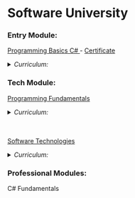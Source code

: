 # Software University

### Entry Module:
<a href="https://softuni.bg/trainings/1479/programming-basics-october-2016" > Programming Basics C# </a> - [Certificate](https://softuni.bg/certificates/details/16036/e7974764)  
<details>
  <summary><em> Curriculum: </em></summary>
<br> 
  
| Topics - Programming Basics C#  |
|----------|
| First Steps in Programming |
| Simple Calculation |
| Logical Checks |
| More complex logical checks |
| Repeats (Loops) |
| Drawing Shapes with Loops |
| Advanced Loops |
***
<br>
</details>

### Tech Module:
<a href="https://softuni.bg/trainings/1509/programming-fundamentals-january-2017" > Programming Fundamentals </a>
<details>
  <summary><em> Curriculum: </em></summary>
<br> 
  
| Topics - Programming Fundamentals  |
|----------|
| GIT AND GITHUB |
| DATA TYPES AND VARIABLES |
| METHODS. DEBUGGING AND TROUBLESHOOTING CODE |
| ARRAYS |
| LISTS |
| DICTIONARIES, LAMBDA AND LINQ |
| OBJECTS AND CLASSES |
| FILES AND EXCEPTIONS |
| STRINGS AND TEXT PROCESSING |
| REGULAR EXPRESSIONS (REGEX) |
***
<br>
</details>

<br>
<br>
  
<a href="https://softuni.bg/trainings/1511/software-technologies-february-2017" > Software Technologies</a>
<details>
  <summary><em> Curriculum: </em></summary>
<br>
  <em>*Note: the topics covered here were just a basic overview of the different technologies(nothing serious taught)</em> 
<br>  
  
| Topics - Software Technologies  |
|----------|
| HTML5 AND CSS: BASIC TAGS, BASIC STYLING, FORMS, SIMPLE SITES |
| HTML5 AND CSS - BLOG DESIGN |
| PHP: SYNTAX, BASIC WEB (FORMS, SESSIONS…) |
| PHP: MVC & SYMFONY OVERVIEW (CONTROLLERS, HANDLING FORMS) |
| PHP: BLOG BASIC FUNCTIONALITY |
| PHP: BLOG ADMIN FUNCTIONALITY |
| JAVASCRIPT: SYNTAX, BASIC WEB (DOM, EVENTS) |
| JAVASCRIPT: EXPRESSJS OVERVIEW (CONTROLLERS, HANDLING FORMS…) |
| JAVASCRIPT: BLOG BASIC FUNCTIONALITY |
| JAVASCRIPT: BLOG ADMIN FUNCTIONALITY |
| JAVA: SYNTAX, BASIC WEB (SETUP SPRING, HANDLE FORMS) |
| JAVA: BLOG BASIC FUNCTIONALITY |
| JAVA: BLOG ADMIN FUNCTIONALITY |
| C#: ASP.NET MVC OVERVIEW (CONTROLLERS, HANDLING FORMS) |
| C#: BLOG BASIC FUNCTIONALITY |
| C#: BLOG ADMIN FUNCTIONALITY |
***
<br>
</details>

### Professional Modules:
C# Fundamentals

